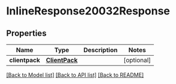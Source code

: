 # InlineResponse20032Response

## Properties
Name | Type | Description | Notes
------------ | ------------- | ------------- | -------------
**clientpack** | [**ClientPack**](ClientPack.md) |  | [optional] 

[[Back to Model list]](../README.md#documentation-for-models) [[Back to API list]](../README.md#documentation-for-api-endpoints) [[Back to README]](../README.md)


